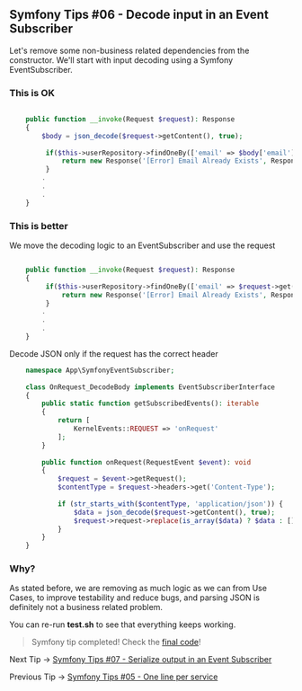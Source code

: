 ## Symfony Tips #06 - Decode input in an Event Subscriber

Let's remove some non-business related dependencies from the constructor. We'll start with input decoding using a Symfony EventSubscriber.

### This is OK

```php

    public function __invoke(Request $request): Response
    {
        $body = json_decode($request->getContent(), true);
    
         if($this->userRepository->findOneBy(['email' => $body['email']])) {
             return new Response('[Error] Email Already Exists', Response::HTTP_CONFLICT);
         }
        .
        .
        .
    }
```  

### This is better

We move the decoding logic to an EventSubscriber and use the request

```php

    public function __invoke(Request $request): Response
    {
         if($this->userRepository->findOneBy(['email' => $request->get('email')])) {
             return new Response('[Error] Email Already Exists', Response::HTTP_CONFLICT);
         }
        .
        .
        .
    }
```   

Decode JSON only if the request has the correct header

```php
    namespace App\SymfonyEventSubscriber;
    
    class OnRequest_DecodeBody implements EventSubscriberInterface
    {
        public static function getSubscribedEvents(): iterable
        {
            return [
                KernelEvents::REQUEST => 'onRequest'
            ];
        }
    
        public function onRequest(RequestEvent $event): void
        {
            $request = $event->getRequest();
            $contentType = $request->headers->get('Content-Type');
    
            if (str_starts_with($contentType, 'application/json')) {
                $data = json_decode($request->getContent(), true);
                $request->request->replace(is_array($data) ? $data : []);
            }
        }
    }
```    

### Why?

As stated before, we are removing as much logic as we can from Use Cases, to improve testability and reduce bugs, and parsing JSON is definitely not a business related problem.

You can re-run **test.sh** to see that everything keeps working.

> Symfony tip completed! Check the [final code](https://github.com/albertobeiz/symfony-tips/tree/06)!

Next Tip -> [Symfony Tips #07 - Serialize output in an Event Subscriber](https://github.com/albertobeiz/symfony-tips/tree/07)

Previous Tip -> [Symfony Tips #05 - One line per service](https://github.com/albertobeiz/symfony-tips/tree/05)
